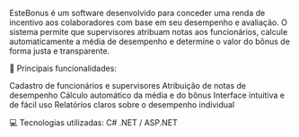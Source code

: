 EsteBonus é um software desenvolvido para conceder uma renda de incentivo aos colaboradores com base em seu desempenho e avaliação.
O sistema permite que supervisores atribuam notas aos funcionários, calcule automaticamente a média de desempenho e determine o valor do bônus de forma justa e transparente.

🔹 Principais funcionalidades:

Cadastro de funcionários e supervisores
Atribuição de notas de desempenho
Cálculo automático da média e do bônus
Interface intuitiva e de fácil uso
Relatórios claros sobre o desempenho individual

💻 Tecnologias utilizadas:
C#
.NET / ASP.NET
